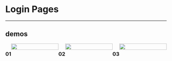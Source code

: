 # Login Pages
___

## demos


<div style="display:flex;">
  
### 01    
  <img src="https://github.com/alisharifyy/Html-Page/blob/main/Login-Pages/01-Twitter-Login/img/twitter.png" width="100%">   

### 02 
  <img src="https://github.com/alisharifyy/Html-Page/blob/main/Login-Pages/02-login-Profile/img/login.png" width="100%" > 


### 03 
  <img src="./03-Speed-Prod-Login/img/demo.png" width="100%" > 

</div>
